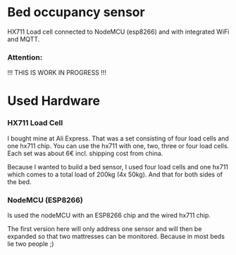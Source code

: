 # Bed occupancy sensor
HX711 Load cell connected to NodeMCU (esp8266) and with integrated WiFi and MQTT.



### Attention: 
!!! THIS IS WORK IN PROGRESS !!!



# Used Hardware

### HX711 Load Cell
I bought mine at Ali Express. That was a set consisting of four load cells and one hx711 chip. You can use the hx711 with one, two, three or four load cells. Each set was about 6€ incl. shipping cost from china.

Because I wanted to build a bed sensor, I used four load cells and one hx711 which comes to a total load of 200kg (4x 50kg). And that for both sides of the bed.


### NodeMCU (ESP8266) 
Is used the nodeMCU with an ESP8266 chip and the wired hx711 chip. 

The first version here will only address one sensor and will then be expanded so that two mattresses can be monitored. Because in most beds lie two people ;)

